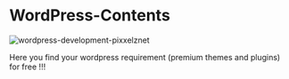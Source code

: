 # WordPress-Contents

![wordpress-development-pixxelznet](https://user-images.githubusercontent.com/75518471/142776274-2ae9bbeb-f2de-48dc-89bf-83bb580be8b2.jpg)

Here you find your wordpress requirement (premium themes and plugins) for free !!!

